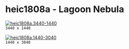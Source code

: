 # heic1808a - Lagoon Nebula

[![heic1808a.3440-1440](./heic1808a.3440-1440.png)](./heic1808a.3440-1440.png)  
`3440 x 1440`  

[![heic1808a.1440-3040](./heic1808a.1440-3040.png)](./heic1808a.1440-3040.png)  
`1440 x 3040`  